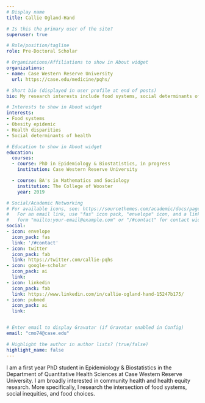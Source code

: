 ```yaml
---
# Display name
title: Callie Ogland-Hand

# Is this the primary user of the site?
superuser: true

# Role/position/tagline
role: Pre-Doctoral Scholar

# Organizations/Affiliations to show in About widget
organizations:
- name: Case Western Reserve University
  url: https://case.edu/medicine/pqhs/

# Short bio (displayed in user profile at end of posts)
bio: My research interests include food systems, social determinants of health, and the obesity epidemic.

# Interests to show in About widget
interests:
- Food systems
- Obesity epidemic
- Health disparities
- Social determinants of health

# Education to show in About widget
education:
  courses:
  - course: PhD in Epidemiology & Biostatistics, in progress
    institution: Case Western Reserve University

  - course: BA's in Mathematics and Sociology
    institution: The College of Wooster
    year: 2019

# Social/Academic Networking
# For available icons, see: https://sourcethemes.com/academic/docs/page-builder/#icons
#   For an email link, use "fas" icon pack, "envelope" icon, and a link in the
#   form "mailto:your-email@example.com" or "/#contact" for contact widget.
social:
- icon: envelope
  icon_pack: fas
  link: '/#contact'
- icon: twitter
  icon_pack: fab
  link: https://twitter.com/callie-pqhs
- icon: google-scholar 
  icon_pack: ai
  link: 
- icon: linkedin
  icon_pack: fab
  link: https://www.linkedin.com/in/callie-ogland-hand-15247b175/
- icon: pubmed
  icon_pack: ai
  link: 


# Enter email to display Gravatar (if Gravatar enabled in Config)
email: "cmo74@case.edu"

# Highlight the author in author lists? (true/false)
highlight_name: false
---
```


I am a first year PhD student in Epidemiology & Biostatistics in the Department of Quantitative Health Sciences at Case Western Reserve University. I am broadly interested in community health and health equity research. More specifically, I research the intersection of food systems, social inequities, and food choices.

